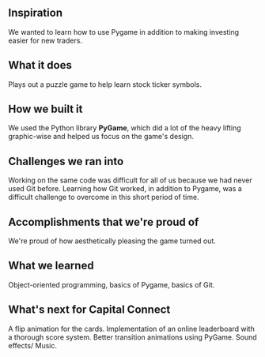 ## Inspiration
We wanted to learn how to use Pygame in addition to making investing easier for new traders.
## What it does
Plays out a puzzle game to help learn stock ticker symbols.
## How we built it
We used the Python library **PyGame**, which did a lot of the heavy lifting graphic-wise and helped us focus on the game's design.
## Challenges we ran into
Working on the same code was difficult for all of us because we had never used Git before. Learning how Git worked, in addition to Pygame, was a difficult challenge to overcome in this short period of time.
## Accomplishments that we're proud of
We're proud of how aesthetically pleasing the game turned out.
## What we learned
Object-oriented programming, basics of Pygame, basics of Git.
## What's next for Capital Connect
A flip animation for the cards.
Implementation of an online leaderboard with a thorough score system. 
Better transition animations using PyGame.
Sound effects/ Music.

